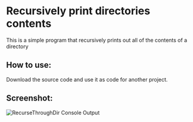 # Recursively print directories contents
This is a simple program that recursively prints out all of the contents of a directory

## How to use:
Download the source code and use it as code for another project.

## Screenshot:

![RecurseThroughDir Console Output](https://user-images.githubusercontent.com/100094056/193491127-90dc68c2-61db-408e-bb0a-23c7e518e65c.PNG)
